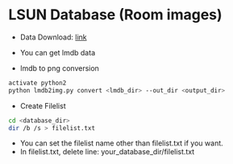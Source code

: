 # LSUN Database (Room images)

- Data Download: [link](https://github.com/fyu/lsun)

- You can get lmdb data

- lmdb to png conversion

```bash
activate python2
python lmdb2img.py convert <lmdb_dir> --out_dir <output_dir>
```

- Create Filelist

```bash
cd <database_dir>
dir /b /s > filelist.txt
```
- You can set the filelist name other than filelist.txt if you want.
- In filelist.txt, delete line: your_database_dir/filelist.txt
